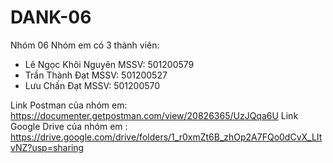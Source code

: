 # DANK-06

Nhóm 06
Nhóm em có 3 thành viên:
+ Lê Ngọc Khôi Nguyên MSSV: 501200579
+ Trần Thành Đạt MSSV: 501200527
+ Lưu Chấn Đạt MSSV: 501200570

Link Postman của nhóm em: https://documenter.getpostman.com/view/20826365/UzJQqa6U
Link Google Drive của nhóm em : https://drive.google.com/drive/folders/1_r0xmZt6B_zhOp2A7FQo0dCvX_LItvNZ?usp=sharing
